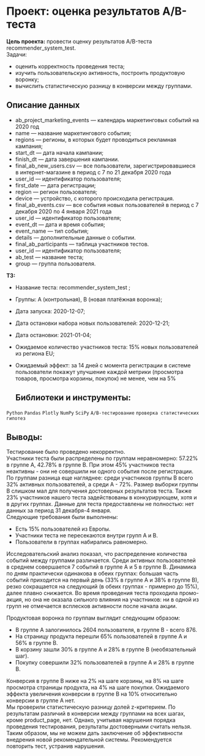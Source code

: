 # Проект: оценка результатов A/B-теста
**Цель проекта:** провести оценку результатов A/B-теста recommender_system_test.  
Задачи:
- оценить корректность проведения теста;
- изучить пользовательскую активность, построить продуктовую воронку;
- вычислить статистическую разницу в конверсии между группами.
## Описание данных
- ab_project_marketing_events — календарь маркетинговых событий на 2020 год
- name — название маркетингового события;
- regions — регионы, в которых будет проводиться рекламная кампания;
- start_dt — дата начала кампании;
- finish_dt — дата завершения кампании.
- final_ab_new_users.csv — все пользователи, зарегистрировавшиеся в интернет-магазине в период с 7 по 21 декабря 2020 года
- user_id — идентификатор пользователя;
- first_date — дата регистрации;
- region — регион пользователя;
- device — устройство, с которого происходила регистрация.
- final_ab_events.csv — все события новых пользователей в период с 7 декабря 2020 по 4 января 2021 года
- user_id — идентификатор пользователя;
- event_dt — дата и время события;
- event_name — тип события;
- details — дополнительные данные о событии.
- final_ab_participants — таблица участников тестов.
- user_id — идентификатор пользователя;
- ab_test — название теста;
- group — группа пользователя.
  
**ТЗ:**
- Название теста: recommender_system_test ;
- Группы: А (контрольная), B (новая платёжная воронка);
- Дата запуска: 2020-12-07;
- Дата остановки набора новых пользователей: 2020-12-21;
- Дата остановки: 2021-01-04;
- Ожидаемое количество участников теста: 15% новых пользователей из региона EU;
- Ожидаемый эффект: за 14 дней с момента регистрации в системе пользователи покажут улучшение каждой метрики (просмотра товаров, просмотра корзины, покупок) не менее, чем на 5%

  ## Библиотеки и инструменты:
`Python` `Pandas` `Plotly` `NumPy` `SciPy`  `A/B-тестирование` `проверка статистических гипотез`

## Выводы:
Тестирование было проведено некорректно.  
Участники теста были распределены по группам неравномерно: 57.22% в группе А, 42.78% в группе В. При этом 45% участников теста неактивны - они не совершили ни одного события после регистрации. По группам разница еще нагляднее: среди участников группы В всего 32% активных пользователей, а среди А - 72%. Размер выборки группы В слишком мал для получения достоверных результатов теста. Также 23% участников нашего теста задействованы в конкурирующем, хотя и в других группах.
Данные для теста предоставлены не полностью: нет данных за период 31 декабря-4 января.  
Следующие требования были выполнены:
- Есть 15% пользователей из Европы.
- Участники теста не пересекаются внутри групп А и В.
- Пользователи в группах набирались равномерно.
  
Исследовательский анализ показал, что распределение количества событий между группами различается. Среди активных пользователей в среднем совершается 7 событий в группе А и 5 в группе В. Динамика по дням практически одинакова в обеих группах: большая часть событий приходится на первый день (33% в группе А и 38% в группе В), резко сокращается на следующий (в обеих группах - примерно до 15%), далее плавно снижается. Во время проведения теста проходила промо-акция, но она не оказала сильного влияния на участников: ни в одной из групп не отмечается всплесков активности после начала акции.

Продуктовая воронка по группам выглядит следующим образом:
- В группе А залогинилось 2604 пользователя, в группе В - всего 876.
- На страницу продукта перешли 65% пользователей в группе А и 56% в группе В.
- В корзину зашли 30% в группе А и 28% в группе В (необязательный шаг).
- Покупку совершили 32% пользователей в группе А и 28% в группе В.
  
Конверсия в группе В ниже на 2% на шаге корзины, на 8% на шаге просмотра страницы продукта, на 4% на шаге покупки. Ожидаемого эффекта увеличения конверсии в группе В на 10% относительно конверсии в группе А нет.  
Мы проверили статистическую разницу долей z-критерием. По результатам различий в конверсии между группами на всех шагах, кроме product_page, нет. Однако, учитывая нарушения порядка проведения тестирования, результаты достоверными считать нельзя. Таким образом, мы не можем дать заключение об эффективности внедрения новой рекомендательной системы. Рекомендуется повторить тест, устранив нарушения.
